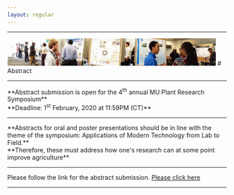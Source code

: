 ```yaml
---
layout: regular
---
```


<hr style="clear: both;" />
<img src="/posterview.jpg" style="max-width:95%"/>
# Abstract
<hr style="clear: both;" />
**Abstract submission is open for the 4<sup>th</sup> annual MU Plant Research Symposium** <br/>
**Deadline: 1<sup>st</sup> February, 2020 at 11:59PM (CT)**
<hr style="clear: both;" />
**Abstracts for oral and poster presentations should be in line with the theme of the symposium: Applications of Modern Technology from Lab to Field.** <br />
**Therefore, these must address how one's research can at some point improve agriculture**
<hr style="clear: both;" />
Please follow the link for the abstract submission. <a href="https://docs.google.com/forms/d/1EO5J7HiNENp6UNMuPhC3KXK_H6HspYMciJ331vkofdQ/edit" target="_blank"> Please click here
<hr style="clear: both;" />
